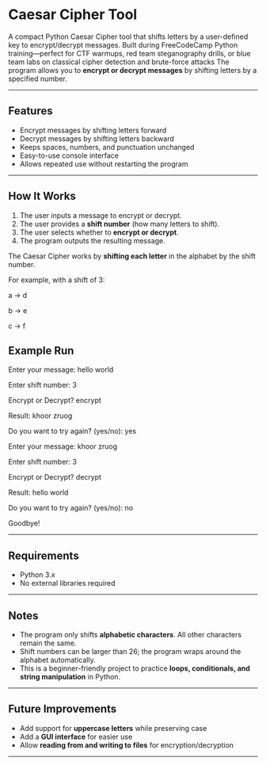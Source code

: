 # Caesar Cipher Tool

A compact Python Caesar Cipher tool that shifts letters by a user-defined key to encrypt/decrypt messages. Built during FreeCodeCamp Python training—perfect for CTF warmups, red team steganography drills, or blue team labs on classical cipher detection and brute-force attacks
The program allows you to **encrypt or decrypt messages** by shifting letters by a specified number.

---

## Features

- Encrypt messages by shifting letters forward  
- Decrypt messages by shifting letters backward  
- Keeps spaces, numbers, and punctuation unchanged  
- Easy-to-use console interface  
- Allows repeated use without restarting the program  

---

## How It Works

1. The user inputs a message to encrypt or decrypt.  
2. The user provides a **shift number** (how many letters to shift).  
3. The user selects whether to **encrypt or decrypt**.  
4. The program outputs the resulting message.  

The Caesar Cipher works by **shifting each letter** in the alphabet by the shift number.  

For example, with a shift of 3:

a → d

b → e

c → f

## Example Run

Enter your message: hello world

Enter shift number: 3

Encrypt or Decrypt? encrypt

Result: khoor zruog

Do you want to try again? (yes/no): yes

Enter your message: khoor zruog

Enter shift number: 3

Encrypt or Decrypt? decrypt

Result: hello world

Do you want to try again? (yes/no): no

Goodbye!

---

## Requirements

- Python 3.x  
- No external libraries required  

---

## Notes

- The program only shifts **alphabetic characters**. All other characters remain the same.  
- Shift numbers can be larger than 26; the program wraps around the alphabet automatically.  
- This is a beginner-friendly project to practice **loops, conditionals, and string manipulation** in Python.  

---

## Future Improvements

- Add support for **uppercase letters** while preserving case  
- Add a **GUI interface** for easier use  
- Allow **reading from and writing to files** for encryption/decryption  

---

